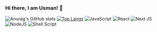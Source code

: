 <h3>Hi there, I am Usman! &#128075;</h3> 


![Anurag's GitHub stats](https://github-readme-stats.vercel.app/api?username=UsmanMKafi&show_icons=true&theme=tokyonight)
[![Top Langs](https://github-readme-stats.vercel.app/api/top-langs/?username=UsmanMKafi&layout=compact)](https://github.com/UsmanMKafi/github-readme-stats)
![JavaScript](https://img.shields.io/badge/javascript-%23323330.svg?style=for-the-badge&logo=javascript&logoColor=%23F7DF1E)
![React](https://img.shields.io/badge/react-%2320232a.svg?style=for-the-badge&logo=react&logoColor=%2361DAFB)
![Next JS](https://img.shields.io/badge/Next-black?style=for-the-badge&logo=next.js&logoColor=white)
![NodeJS](https://img.shields.io/badge/node.js-6DA55F?style=for-the-badge&logo=node.js&logoColor=white)
![Shell Script](https://img.shields.io/badge/shell_script-%23121011.svg?style=for-the-badge&logo=gnu-bash&logoColor=white)





